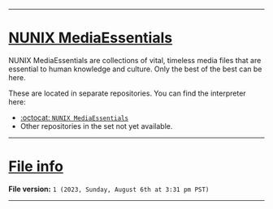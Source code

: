 
***

# [NUNIX MediaEssentials](#NUNIX-MediaEssentials)

NUNIX MediaEssentials are collections of vital, timeless media files that are essential to human knowledge and culture. Only the best of the best can be here.

These are located in separate repositories. You can find the interpreter here:

- [:octocat: `NUNIX MediaEssentials`](https://github.com/seanpm2001/NUNIX_MediaEssentials/)
- Other repositories in the set not yet available.

***

# [File info](#File-info)

**File version:** `1 (2023, Sunday, August 6th at 3:31 pm PST)`

***
